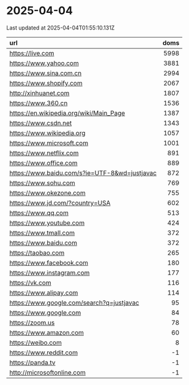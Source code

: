# 2025-04-04

<!-- BEGIN -->
Last updated at 2025-04-04T01:55:10.131Z

url | doms
:- | -:
https://live.com | 5998
https://www.yahoo.com | 3881
https://www.sina.com.cn | 2994
https://www.shopify.com | 2067
http://xinhuanet.com | 1807
https://www.360.cn | 1536
https://en.wikipedia.org/wiki/Main_Page | 1387
https://www.csdn.net | 1343
https://www.wikipedia.org | 1057
https://www.microsoft.com | 1001
https://www.netflix.com | 891
https://www.office.com | 889
https://www.baidu.com/s?ie=UTF-8&wd=justjavac | 872
https://www.sohu.com | 769
https://www.okezone.com | 755
https://www.jd.com/?country=USA | 602
https://www.qq.com | 513
https://www.youtube.com | 424
https://www.tmall.com | 372
https://www.baidu.com | 372
https://taobao.com | 265
https://www.facebook.com | 180
https://www.instagram.com | 177
https://vk.com | 116
https://www.alipay.com | 114
https://www.google.com/search?q=justjavac | 95
https://www.google.com | 84
https://zoom.us | 78
https://www.amazon.com | 60
https://weibo.com | 8
https://www.reddit.com | -1
https://panda.tv | -1
http://microsoftonline.com | -1
<!-- END -->
